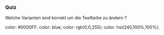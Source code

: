 ### Quiz

<quiz name="">
    <question multiple>
        <p>Welche Varianten sind korrekt um die Textfarbe zu ändern ?</p>
        <answer correct>color: #0000FF;</answer>
        <answer correct>color: blue;</answer>
        <answer correct>color: rgb(0,0,255);</answer>
	<answer correct>color: hsl(240,100%,100%);</answer>
    </question>
</quiz>

